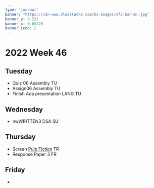 ```yaml
---
type: "journal"
banner: "https://cdn-www.bluestacks.com/bs-images/sf2-banner.jpg"
banner_y: 0.232
banner_x: 0.65229
banner_icon: 🎴
---
```

# 2022 Week 46

## Tuesday
- Quiz 06 Assembly TU
- Assign06 Assembly TU
- Finish Ada presentation LANG TU

## Wednesday
- hwWRITTEN3 DSA SU

## Thursday
- Screen [Pulp Fiction](https://digitalcampus.swankmp.net/utrgv372454/play/BCDF3433E25B0FF9) TR
- Response Paper 3 FR

## Friday
- 
